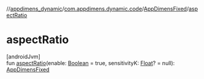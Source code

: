 //[appdimens_dynamic](../../../index.md)/[com.appdimens.dynamic.code](../index.md)/[AppDimensFixed](index.md)/[aspectRatio](aspect-ratio.md)

# aspectRatio

[androidJvm]\
fun [aspectRatio](aspect-ratio.md)(enable: [Boolean](https://kotlinlang.org/api/core/kotlin-stdlib/kotlin/-boolean/index.html) = true, sensitivityK: [Float](https://kotlinlang.org/api/core/kotlin-stdlib/kotlin/-float/index.html)? = null): [AppDimensFixed](index.md)